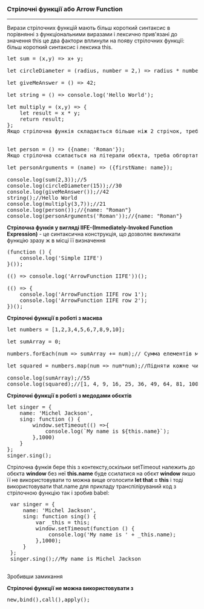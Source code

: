 <h3><b>Cтрілочні функції або Arrow Function</b></h3>
<hr>

Вирази стрілочних функцій мають більш короткий синтаксис в
порівнянні з функціональними виразами і лексично прив'язані до 
значення this це два фактори вплинули на появу стрілочних функції: 
більш короткий синтаксис і лексика this.
<pre>
let sum = (x,y) => x+ y;

let circleDiameter = (radius, number = 2,) => radius * number;

let giveMeAnswer = () => 42;

let string = () => console.log('Hello World');

let multiply = (x,y) => { 
    let result = x * y;
    return result;
};
Якщо стрілочна функія складається більше ніж 2 стрічок, треба обгортати у фігурні дужки


let person = () => ({name: 'Roman'});
Якщо стрілочна ссилається на літерали обєкта, треба обгортати у фігурні дужки і у круглі

let personArguments = (name) => ({firstName: name});

console.log(sum(2,3));//5
console.log(circleDiameter(15));//30
console.log(giveMeAnswer());//42
string();//Hello World
console.log(multiply(3,7));//21
console.log(person());//{name: "Roman"}
console.log(personArguments('Roman'));//{name: "Roman"}
</pre>


<b>Стрілочна функія у вигляді IIFE-(Immediately-Invoked Function Expression)</b> - це синтаксична конструкція, що дозволяє викликати функцію зразу ж в місці її визначення
<pre>
(function () {
    console.log('Simple IIFE')
}());

(() => console.log('ArrowFunction IIFE'))();

(() => {
    console.log('ArrowFunction IIFE row 1');
    console.log('ArrowFunction IIFE row 2');
})();
</pre>


<b>Cтрілочні функції в роботі з масива</b>
<pre>
let numbers = [1,2,3,4,5,6,7,8,9,10];

let sumArray = 0;

numbers.forEach(num => sumArray += num);// Сумма елементів масиви

let squared = numbers.map(num => num*num);//Підняти кожне число масиву до квадрата

console.log(sumArray);//55
console.log(squared);//[1, 4, 9, 16, 25, 36, 49, 64, 81, 100]
</pre>


<b>Cтрілочні функції в роботі з медодами обєктів</b>
<pre>
let singer = {
    name: 'Michel Jackson',
    sing: function () {
        window.setTimeout(() =>{
            console.log(`My name is ${this.name}`);
        },1000)
    }
};
singer.sing();
</pre>


Стрілочна функія бере this з контексту,оскільки setTimeout належить до обєкта <b>window</b> без неї <b>this.name</b> буде ссилатися на обєкт <b>window</b> якшо її не використовувати то можна вище оголосити <b>let that = this</b> і тоді використовувати that.name для прикладу транспіліруваний код з стрілочною функцію так і зробив babel: 
 <pre>
 var singer = {
     name: 'Michel Jackson',
     sing: function sing() {
         var _this = this;
         window.setTimeout(function () {
             console.log('My name is ' + _this.name);
         },1000);
     }
 };
 singer.sing();//My name is Michel Jackson
 </pre>
Зробивши замикання

<b>Стрілочні функції не можна використовувати з</b>
<pre>
new,bind(),call(),apply();
</pre
